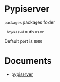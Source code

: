 # Pypiserver

`packages` packages folder

`.htpasswd` auth user

Default port is `8080`




# Documents
- [pypiserver](https://github.com/pypiserver/pypiserver)